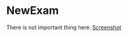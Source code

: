 # NewExam
There is not important thing here.
[Screenshot](https://github.com/coddernordic/NewExam/blob/main/screenshot.png)

